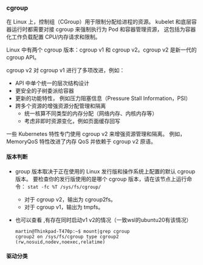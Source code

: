 ### cgroup
在 Linux 上，控制组（CGroup）用于限制分配给进程的资源。
kubelet 和底层容器运行时都需要对接 cgroup 来强制执行为 Pod 和容器管理资源， 这包括为容器化工作负载配置 CPU/内存请求和限制。

Linux 中有两个 cgroup 版本：cgroup v1 和 cgroup v2。cgroup v2 是新一代的 cgroup API。

cgroup v2 对 cgroup v1 进行了多项改进，例如：
- API 中单个统一的层次结构设计
- 更安全的子树委派给容器
- 更新的功能特性， 例如压力阻塞信息（Pressure Stall Information，PSI）
- 跨多个资源的增强资源分配管理和隔离
    -  统一核算不同类型的内存分配（网络内存、内核内存等）
    -  考虑非即时资源变化，例如页面缓存回写

一些 Kubernetes 特性专门使用 cgroup v2 来增强资源管理和隔离。 例如，MemoryQoS 特性改进了内存 QoS 并依赖于 cgroup v2 原语。

#### 版本判断 
- group 版本取决于正在使用的 Linux 发行版和操作系统上配置的默认 cgroup 版本。 要检查你的发行版使用的是哪个 cgroup 版本，请在该节点上运行命令：
  `stat -fc %T /sys/fs/cgroup/`
  - 对于 cgroup v2，输出为 cgroup2fs。
  - 对于 cgroup v1，输出为 tmpfs。 

- 也可以查看 ,有存在同时启动v1 v2的情况（一致wsl的ubuntu20有该情况）
  ```
  martin@Thinkpad-T470p:~$ mount|grep cgroup
  cgroup2 on /sys/fs/cgroup type cgroup2 (rw,nosuid,nodev,noexec,relatime)

  ```

#### 驱动分类